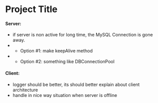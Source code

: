 # Project Title

#### Server:
  -  if server is non active for long time, the MySQL Connection is gone away.
  -  -  Option #1: make keepAlive method
  -  -  Option #2: something like DBConnectionPool
  
#### Client:
  -  logger should be better, its should better explain about client architecture
  -  handle in nice way situation when server is offline
